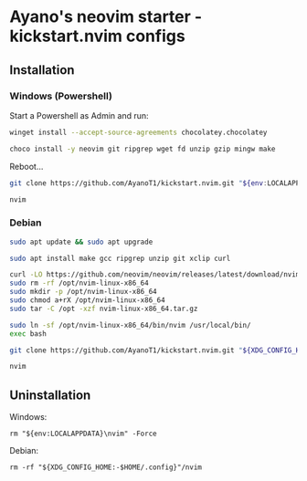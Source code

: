 # Ayano's neovim starter - kickstart.nvim configs

## Installation

### Windows (Powershell)

Start a Powershell as Admin and run:
```sh
winget install --accept-source-agreements chocolatey.chocolatey
```

```sh
choco install -y neovim git ripgrep wget fd unzip gzip mingw make
```

Reboot...

```sh
git clone https://github.com/AyanoT1/kickstart.nvim.git "${env:LOCALAPPDATA}\nvim"
```

```sh
nvim
```

### Debian

```sh
sudo apt update && sudo apt upgrade
```

```sh
sudo apt install make gcc ripgrep unzip git xclip curl

curl -LO https://github.com/neovim/neovim/releases/latest/download/nvim-linux-x86_64.tar.gz
sudo rm -rf /opt/nvim-linux-x86_64
sudo mkdir -p /opt/nvim-linux-x86_64
sudo chmod a+rX /opt/nvim-linux-x86_64
sudo tar -C /opt -xzf nvim-linux-x86_64.tar.gz

sudo ln -sf /opt/nvim-linux-x86_64/bin/nvim /usr/local/bin/
exec bash
```

```sh
git clone https://github.com/AyanoT1/kickstart.nvim.git "${XDG_CONFIG_HOME:-$HOME/.config}"/nvim
```

```sh
nvim
```

## Uninstallation

Windows:
```
rm "${env:LOCALAPPDATA}\nvim" -Force
```

Debian:
```
rm -rf "${XDG_CONFIG_HOME:-$HOME/.config}"/nvim
```
